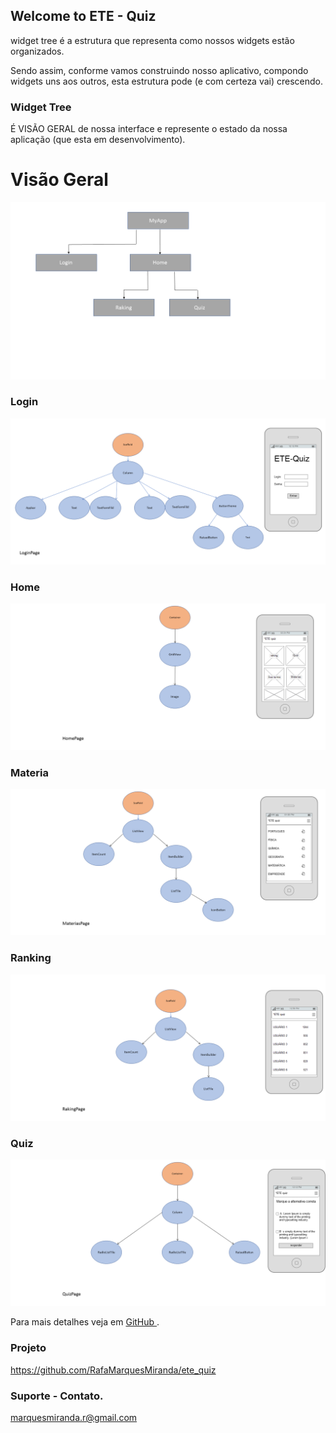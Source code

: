 ## Welcome to ETE - Quiz

widget tree é a estrutura que representa como nossos widgets estão organizados.

Sendo assim, conforme vamos construindo nosso aplicativo, compondo widgets uns aos outros, esta estrutura pode (e com certeza vai) crescendo. 

### Widget Tree

 É VISÃO GERAL de nossa interface e represente o estado da nossa aplicação (que esta em desenvolvimento).

# Visão Geral

![visão geral](https://github.com/RafaMarquesMiranda/ete_quiz/blob/gh-pages/site0.PNG?raw=true)

### Login

![Login](https://github.com/RafaMarquesMiranda/ete_quiz/blob/gh-pages/site1.png?raw=true)

### Home 

![Home](https://github.com/RafaMarquesMiranda/ete_quiz/blob/gh-pages/site2.png?raw=true)

### Materia

![Home](https://github.com/RafaMarquesMiranda/ete_quiz/blob/gh-pages/site3.png?raw=true)

### Ranking 

![Home](https://github.com/RafaMarquesMiranda/ete_quiz/blob/gh-pages/site3.2png.png?raw=true)

### Quiz 

![Home](https://github.com/RafaMarquesMiranda/ete_quiz/blob/gh-pages/site5.png?raw=true)

Para mais detalhes veja em [GitHub ](https://github.com/RafaMarquesMiranda/ete_quiz).

### Projeto 

https://github.com/RafaMarquesMiranda/ete_quiz

### Suporte - Contato.

marquesmiranda.r@gmail.com
